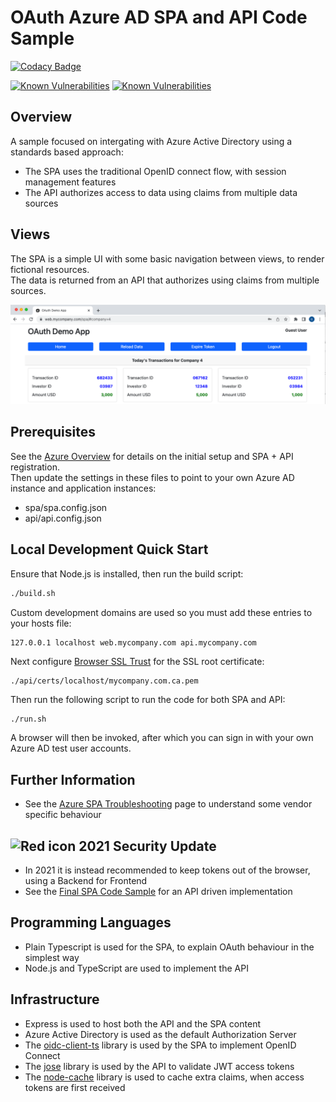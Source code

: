 # OAuth Azure AD SPA and API Code Sample

[![Codacy Badge](https://api.codacy.com/project/badge/Grade/87203e565f6d4ded9299896cdd741cc1)](https://app.codacy.com/gh/gary-archer/oauth.websample.azure?utm_source=github.com&utm_medium=referral&utm_content=gary-archer/oauth.websample.azure&utm_campaign=Badge_Grade)

[![Known Vulnerabilities](https://snyk.io/test/github/gary-archer/oauth.websample.azure/badge.svg?targetFile=spa/package.json)](https://snyk.io/test/github/gary-archer/oauth.websample.azure?targetFile=spa/package.json)
[![Known Vulnerabilities](https://snyk.io/test/github/gary-archer/oauth.websample.azure/badge.svg?targetFile=api/package.json)](https://snyk.io/test/github/gary-archer/oauth.websample.azure?targetFile=api/package.json)

## Overview

A sample focused on intergating with Azure Active Directory using a standards based approach:

- The SPA uses the traditional OpenID connect flow, with session management features
- The API authorizes access to data using claims from multiple data sources

## Views

The SPA is a simple UI with some basic navigation between views, to render fictional resources.\
The data is returned from an API that authorizes using claims from multiple sources.

![SPA Views](./doc/views.png)

## Prerequisites

See the [Azure Overview](https://authguidance.com/2017/11/30/azure-active-directory-setup/) for details on the initial setup and SPA + API registration.\
Then update the settings in these files to point to your own Azure AD instance and application instances:

- spa/spa.config.json
- api/api.config.json

## Local Development Quick Start

Ensure that Node.js is installed, then run the build script:

```bash
./build.sh
```

Custom development domains are used so you must add these entries to your hosts file:

```
127.0.0.1 localhost web.mycompany.com api.mycompany.com
```

Next configure [Browser SSL Trust](https://authguidance.com/2017/11/11/developer-ssl-setup#browser) for the SSL root certificate:

```
./api/certs/localhost/mycompany.com.ca.pem
```

Then run the following script to run the code for both SPA and API:

```bash
./run.sh
```

A browser will then be invoked, after which you can sign in with your own Azure AD test user accounts.

## Further Information

* See the [Azure SPA Troubleshooting](https://authguidance.com/2017/12/01/azure-ad-spa-code-sample/) page to understand some vendor specific behaviour

## ![Red icon](https://via.placeholder.com/15/f03c15/f03c15.png) 2021 Security Update

- In 2021 it is instead recommended to keep tokens out of the browser, using a Backend for Frontend
- See the [Final SPA Code Sample](https://github.com/gary-archer/oauth.websample.final) for an API driven implementation

## Programming Languages

* Plain Typescript is used for the SPA, to explain OAuth behaviour in the simplest way
* Node.js and TypeScript are used to implement the API

## Infrastructure

* Express is used to host both the API and the SPA content
* Azure Active Directory is used as the default Authorization Server
* The [oidc-client-ts](https://github.com/authts/oidc-client-ts) library is used by the SPA to implement OpenID Connect
* The [jose](https://github.com/panva/jose) library is used by the API to validate JWT access tokens
* The [node-cache](https://github.com/mpneuried/nodecache) library is used to cache extra claims, when access tokens are first received
